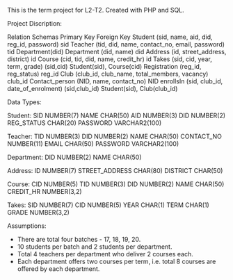 This is the term project for L2-T2. Created with PHP and SQL.


Project Discription:

Relation Schemas                                                          Primary Key                                       Foreign Key
Student (sid, name, aid, did, reg_id, password)                           sid
Teacher (tid, did, name, contact_no, email, password)                     tid                                               Department(did)
Department (did, name)                                                    did
Address (id, street_address, district)                                    id
Course (cid, tid, did, name, credit_hr)                                   id
Takes (sid, cid, year, term, grade)                                       (sid,cid)                                         Student(sid), Course(cid)
Registration (reg_id, reg_status)                                         reg_id
Club (club_id, club_name, total_members, vacancy)                         club_id
Contact_person (NID, name, contact_no)                                    NID
enrollsIn (sid, club_id, date_of_enrolment)                               (sid,club_id)                                     Student(sid), Club(club_id)

Data Types:

Student:
 SID            NUMBER(7)
 NAME           CHAR(50)
 AID            NUMBER(3)
 DID            NUMBER(2)
 REG_STATUS     CHAR(20)
 PASSWORD       VARCHAR2(100)

Teacher:
 TID            NUMBER(3)
 DID            NUMBER(2)
 NAME           CHAR(50)
 CONTACT_NO     NUMBER(11)
 EMAIL          CHAR(50)
 PASSWORD       VARCHAR2(100)
 
Department:
 DID            NUMBER(2)
 NAME           CHAR(50)
 
Address:
 ID                NUMBER(7)
 STREET_ADDRESS    CHAR(80)
 DISTRICT          CHAR(50)
 
Course:
 CID               NUMBER(5)
 TID               NUMBER(3)
 DID               NUMBER(2)
 NAME              CHAR(50)
 CREDIT_HR         NUMBER(3,2)
 
Takes:
 SID               NUMBER(7)
 CID               NUMBER(5)
 YEAR              CHAR(1)
 TERM              CHAR(1)
 GRADE             NUMBER(3,2)


Assumptions:
* There are total four batches - 17, 18, 19, 20.
* 10 students per batch and 2 students per department.
* Total 4 teachers per department who deliver 2 courses each.
* Each department offers two courses per term, i.e. total 8 courses are offered by each department.






